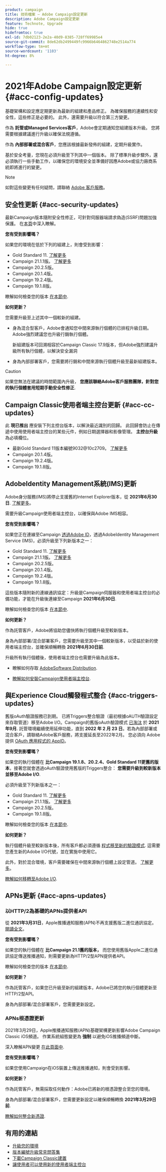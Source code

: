 ```yaml
---
product: campaign
title: 技術檔案 — Adobe Campaign設定更新
description: Adobe Campaign設定更新
feature: Technote, Upgrade
hide: true
hidefromtoc: true
exl-id: 7db02123-2e2a-40d9-8385-728ff69985e4
source-git-commit: 8de62db2499449fc9966b6464862748e2514a774
workflow-type: tm+mt
source-wordcount: '1103'
ht-degree: 8%

---
```


# 2021年Adobe Campaign設定更新 {#acc-config-updates}



基礎架構和設定應定期更新為最新的組建和產品修正。 為確保服務的連續性和安全性，這些修正是必要的。 此外，還需要升級以符合第三方變更。

作為 **託管或Managed Services客戶**，Adobe會定期通知您組建版本升級。 您將需要根據建議進行升級以確保法規遵循。

作為 **內部部署或混合客戶**，您應該根據最新發佈的組建，定期升級實作。

基於安全考量，您現在必須升級至下列其中一個版本。 除了標準升級步驟外，還必須執行一些手動工作，以確保您的環境安全並準備好因應Adobe或協力廠商系統即將進行的變更。

>[!NOTE]
>
>如對這些變更有任何疑問，請聯絡 [Adobe 客戶服務](https://helpx.adobe.com/tw/enterprise/admin-guide.html/enterprise/using/support-for-experience-cloud.ug.html)。
>

## 安全性更新 {#acc-security-updates}

最新Campaign版本隨附安全性修正，可針對伺服器端請求偽造(SSRF)問題加強保護。 在[本頁](https://helpx.adobe.com/tw/security/products/campaign/apsb21-04.html)中深入瞭解。

**您有受到影響嗎？**

如果您的環境在低於下列的組建上，則會受到影響：

* Gold Standard 11. [了解更多](../../rn/using/gold-standard.md)
* Campaign 21.1.1版。 [了解更多](../../rn/using/latest-release.md)
* Campaign 20.2.5版。
* Campaign 20.1.4版。
* Campaign 19.2.4版。
* Campaign 19.1.8版。

瞭解如何檢查您的版本 [在本節中](../../platform/using/launching-adobe-campaign.md#getting-your-campaign-version).

**如何更新？**

您需要升級至上述其中一個較新的組建。

* 身為混合型客戶，Adobe會通知您中間來源執行個體的已排程升級日期。 Adobe強烈建議您也升級行銷執行個體。

  新組建版本可回溯相容於Campaign Classic 17.9版本，但Adobe強烈建議升級所有執行個體，以解決安全漏洞

* 身為內部部署客戶，您需要將行銷和中間來源執行個體升級至最新組建版本。

>[!CAUTION]
>
>如果您無法在建議的時間範圍內升級， **您應該聯絡Adobe客戶服務團隊，針對您的執行個體套用短期手動安全性修正**.
>

## Campaign Classic使用者端主控台更新  {#acc-cc-updates}

此 **現已推出** 應安裝下列主控台版本，以解決最近識別的回歸。 此回歸會防止在傳遞中使用使用者端主控台的某些元件，例如日期選擇器和影像管理。 **主控台升級** 為必填欄位。

* 最新Gold Standard 11版本編號9032@10c2709。 [了解更多](../../rn/using/gold-standard.md)
* Campaign 20.1.4版。
* Campaign 19.2.4版。
* Campaign 19.1.8版。

## AdobeIdentity Management系統(IMS)更新

Adobe身分服務(IMS)將停止支援舊的Internet Explorer版本，從 **2021年6月30日**. [了解更多](https://helpx.adobe.com/x-productkb/global/update-operating-system-and-browser.html)。

需要升級Campaign使用者端主控台，以確保與Adobe IMS相容。

**您有受到影響嗎？**

如果您正在連線至Campaign [透過Adobe ID](../../integrations/using/about-adobe-id.md)，透過AdobeIdentity Management Service (IMS)，必須升級至下列新版本之一：

* Gold Standard 11. [了解更多](../../rn/using/gold-standard.md)
* Campaign 21.1.1版。 [了解更多](../../rn/using/latest-release.md)
* Campaign 20.2.5版。
* Campaign 20.1.4版。
* Campaign 19.2.4版。
* Campaign 19.1.8版。

這些版本隨附新的連線通訊協定：升級是Campaign伺服器和使用者端主控台的必備功能，才能在升級後連線至Campaign **2021年6月30日**.

瞭解如何檢查您的版本 [在本節中](../../platform/using/launching-adobe-campaign.md#getting-your-campaign-version).

**如何更新？**

作為託管客戶，Adobe將協助您儘快將執行個體升級至較新版本。

身為內部部署/混合部署客戶，您需要升級至其中一個較新版本，以受益於新的使用者端主控台，並確保順暢轉換 **2021年6月30日前**.

升級所有執行個體後，使用者端主控台也需要升級為此版本。

* 瞭解如何存取 [AdobeSoftware Distribution](https://experienceleague.adobe.com/docs/experience-cloud/software-distribution/home.html?lang=zh-Hant).

* [瞭解如何安裝Campaign使用者端主控台](../../installation/using/installing-the-client-console.md).

## 與Experience Cloud觸發程式整合 {#acc-triggers-updates}

舊版oAuth驗證服務已到期。 已將Triggers整合驗證（最初根據oAUTH驗證設定來存取管道）移至Adobe I/O。Campaign的舊版oAuth驗證模式 [已淘汰](https://experienceleaguecommunities.adobe.com/t5/adobe-analytics-discussions/adobe-analytics-legacy-api-end-of-life-notice/td-p/385411) 於 **2021年9月**. 託管環境繼續使用延伸功能，直到 **2022 年 2 月 23 日**。若為內部部署或混合客戶，請聯絡Adobe客戶服務，將支援延長至2022年2月。 您必須向 Adobe 提供 [OAuth 應用程式的 AppID](../../integrations/using/configuring-pipeline.md#step-optional)。

**您有受到影響嗎？**

如果您的執行個體在 **比Campaign 19.1.8、20.2.4、Gold Standard 11更舊的版本**，接著您就會透過oAuth驗證使用舊版的Triggers整合： **您需要升級到較新版本並移至Adobe I/O**.

必須升級至下列新版本之一：

* Gold Standard 11. [了解更多](../../rn/using/gold-standard.md)
* Campaign 21.1.1版。 [了解更多](../../rn/using/latest-release.md)
* Campaign 20.2.5版。
* Campaign 19.1.8版。

瞭解如何檢查您的版本 [在本節中](../../platform/using/launching-adobe-campaign.md#getting-your-campaign-version).

**如何更新？**

執行個體升級至較新版本後，所有客戶都必須遵循 [程式移至新的驗證模式](../../integrations/using/about-triggers.md#implement). 這需要您產生新的Adobe I/O代號，並在實施中使用它。  

此外，對於混合環境，客戶需要確保在中間來源執行個體上設定管道。 [了解更多](../../integrations/using/configuring-pipeline.md)。

[瞭解如何移轉至Adobe I/O](../../integrations/using/about-triggers.md#implement).

## APNs更新 {#acc-apns-updates}

### 以HTTP/2為基礎的APNs提供者API

從 **2021年3月31日**，Apple推播通知服務(APN)不再支援舊版二進位通訊協定。 [閱讀全文](https://developer.apple.com/news/?id=c88acm2b)。

**您有受到影響嗎？**

如果您的執行個體在 **比Campaign 21.1舊的版本，** 而您使用舊版Apple二進位通訊協定傳送推播通知，則需要更新為HTTP/2型APN提供者API。

瞭解如何檢查您的版本 [在本節中](../../platform/using/launching-adobe-campaign.md#getting-your-campaign-version).

**如何更新？**

作為託管客戶，如果您已升級至新的組建版本，Adobe已將您的執行個體更新至HTTP/2型API。

身為內部部署/混合部署客戶，您需要更新設定。

### APNs根憑證更新

2021年3月29日，Apple推播通知服務(APN)基礎架構更新影響Adobe Campaign Classic iOS頻道。 作業系統組態變更為 **強制** 以避免iOS推播頻道中斷。

深入瞭解APN變更 [在此頁面中](https://developer.apple.com/news/?id=7gx0a2lp).

**您有受到影響嗎？**

如果您使用Campaign在iOS裝置上傳送推播通知，則會受到影響。

**如何更新？**

作為託管客戶，無需採取任何動作：Adobe已將新的根憑證整合至您的環境。

身為內部部署/混合部署客戶，您需要更新設定以確保順暢轉換 **2021年3月29日前**.

[瞭解如何整合新憑證](ios-certificate-update.md).

## 有用的連結

* [升級您的環境](../../production/using/build-upgrade.md)
* [版本編號升級常見問答集](../../platform/using/faq-build-upgrade.md)
* [下載Campaign Classic建置](https://experience.adobe.com/#/downloads/content/software-distribution/en/campaign.html)
* [讓使用者可以使用新的使用者端主控台](../../installation/using/client-console-availability-for-windows.md)
